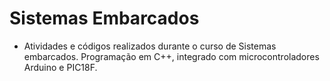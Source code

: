 # Sistemas Embarcados

  - Atividades e códigos realizados durante o curso de Sistemas embarcados. Programação em C++, integrado com microcontroladores Arduino e PIC18F.
